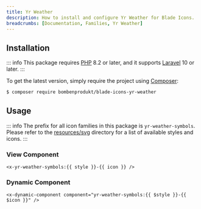 ```yaml
---
title: Yr Weather
description: How to install and configure Yr Weather for Blade Icons.
breadcrumbs: [Documentation, Families, Yr Weather]
---
```


## Installation

::: info
This package requires [PHP](https://www.php.net/) 8.2 or later, and it supports [Laravel](https://laravel.com/) 10 or later.
:::

To get the latest version, simply require the project using [Composer](https://getcomposer.org/):

```bash
$ composer require bombenprodukt/blade-icons-yr-weather
```

## Usage

::: info
The prefix for all icon families in this package is `yr-weather-symbols`. Please refer to the [resources/svg](https://github.com/BombenProdukt/blade-icons-yr-weather/tree/main/resources/svg) directory for a list of available styles and icons.
:::

### View Component

```blade
<x-yr-weather-symbols:{{ style }}-{{ icon }} />
```

### Dynamic Component

```blade
<x-dynamic-component component="yr-weather-symbols:{{ $style }}-{{ $icon }}" />
```
